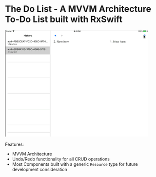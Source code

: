 # The Do List - A MVVM Architecture To-Do List built with RxSwift

![Example](./the-do-list-app.gif)

Features:
- MVVM Architecture
- Undo/Redo functionality for all CRUD operations
- Most Components built with a generic `Resource` type for future development consideration
